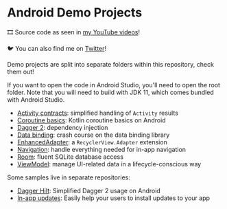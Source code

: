 # Android Demo Projects

🎞️ Source code as seen in [my YouTube videos](https://www.youtube.com/channel/UCIF8WUqh7m8v9Jfua0Ih0Aw)!

🐦 You can also find me on [Twitter](https://twitter.com/MikeDotKT)!

Demo projects are split into separate folders within this repository, check them out!

If you want to open the code in Android Studio, you'll need to open the root folder.
Note that you will need to build with JDK 11, which comes bundled with Android Studio.

- [Activity contracts](activity-contracts/README.md): simplified handling of `Activity` results
- [Coroutine basics](coroutines/README.md): Kotlin coroutine basics on Android
- [Dagger 2](dagger-2/README.md): dependency injection
- [Data binding](data-binding/README.md): crash course on the data binding library
- [EnhancedAdapter](enhanced-adapter/README.md): a `RecyclerView.Adapter` extension
- [Navigation](navigation/README.md): handle everything needed for in-app navigation
- [Room](room/README.md): fluent SQLite database access
- [ViewModel](view-model/README.md): manage UI-related data in a lifecycle-conscious way

Some samples live in separate repositories:
- [Dagger Hilt](https://github.com/MrBean355/dagger-hilt): Simplified Dagger 2 usage on Android
- [In-app updates](https://github.com/MrBean355/in-app-updates): Easily help your users to install updates to your app
